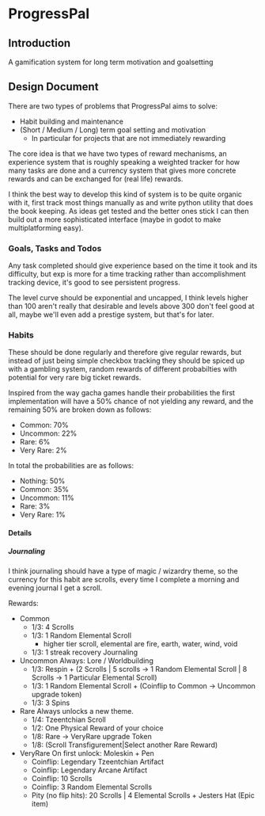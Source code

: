 # ProgressPal
## Introduction
A gamification system for long term motivation and goalsetting

## Design Document
There are two types of problems that ProgressPal aims to solve:
* Habit building and maintenance
* (Short / Medium / Long) term goal setting and motivation
    * In particular for projects that are not immediately rewarding

The core idea is that we have two types of reward mechanisms, an experience system that is roughly speaking a weighted tracker for how many tasks are done and a currency system that gives more concrete rewards and can be exchanged for (real life) rewards.

I think the best way to develop this kind of system is to be quite organic with it, first track most things manually as and write python utility that does the book keeping. As ideas get tested and the better ones stick I can then build out a more sophisticated interface (maybe in godot to make multiplatforming easy).

### Goals, Tasks and Todos
Any task completed should give experience based on the time it took and its difficulty, but exp is more for a time tracking rather than accomplishment tracking device, it's good to see persistent progress.

The level curve should be exponential and uncapped, I think levels higher than 100 aren't really that desirable and levels above 300 don't feel good at all, maybe we'll even add a prestige system, but that's for later.

### Habits
These should be done regularly and therefore give regular rewards, but instead of just being simple checkbox tracking they should be spiced up with a gambling system, random rewards of different probabilties with potential for very rare big ticket rewards.

Inspired from the way gacha games handle their probabilities the first implementation will have a 50% chance of not yielding any reward, and the remaining 50% are broken down as follows:
* Common: 70%
* Uncommon: 22%
* Rare: 6%
* Very Rare: 2%

In total the probabilities are as follows:
* Nothing: 50%
* Common: 35%
* Uncommon: 11%
* Rare: 3%
* Very Rare: 1%


#### Details
##### Journaling
I think journaling should have a type of magic / wizardry theme, so the currency for this habit are scrolls, every time I complete a morning and evening journal I get a scroll.

Rewards:
* Common
    * 1/3: 4 Scrolls
    * 1/3: 1 Random Elemental Scroll
        * higher tier scroll, elemental are fire, earth, water, wind, void
    * 1/3: 1 streak recovery Journaling
* Uncommon
    Always: Lore / Worldbuilding
    * 1/3: Respin + (2 Scrolls | 5 scrolls -> 1 Random Elemental Scroll | 8 Scrolls -> 1 Particular Elemental Scroll)
    * 1/3: 1 Random Elemental Scroll + (Coinflip to Common -> Uncommon upgrade token)
    * 1/3: 3 Spins
* Rare
    Always unlocks a new theme.
    * 1/4: Tzeentchian Scroll
    * 1/2: One Physical Reward of your choice
    * 1/8: Rare -> VeryRare upgrade Token
    * 1/8: (Scroll Transfigurement|Select another Rare Reward)
* VeryRare
    On first unlock: Moleskin + Pen
    * Coinflip: Legendary Tzeentchian Artifact
    * Coinflip: Legendary Arcane Artifact
    * Coinflip: 10 Scrolls
    * Coinflip: 3 Random Elemental Scrolls
    * Pity (no flip hits): 20 Scrolls | 4 Elemental Scrolls + Jesters Hat (Epic item)

